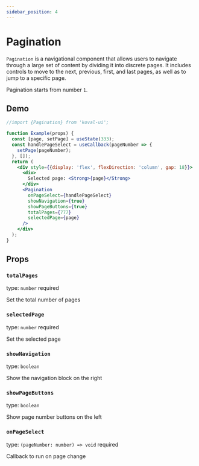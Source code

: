 ```yaml
---
sidebar_position: 4
---
```


# Pagination

`Pagination` is a navigational component that allows users to navigate through a large set of content by dividing it into discrete pages. It includes controls to move to the next, previous, first, and last pages, as well as to jump to a specific page.

Pagination starts from number `1`.

## Demo

```jsx live
//import {Pagination} from 'koval-ui';

function Example(props) {
  const [page, setPage] = useState(333);
  const handlePageSelect = useCallback(pageNumber => {
    setPage(pageNumber);
  }, []);
  return (
    <div style={{display: 'flex', flexDirection: 'column', gap: 18}}>
      <div>
        Selected page: <Strong>{page}</Strong>
      </div>
      <Pagination
        onPageSelect={handlePageSelect}
        showNavigation={true}
        showPageButtons={true}
        totalPages={777}
        selectedPage={page}
      />
    </div>
  );
}
```

## Props

### `totalPages`

type: `number` required

Set the total number of pages

### `selectedPage`

type: `number` required

Set the selected page

### `showNavigation`

type: `boolean`

Show the navigation block on the right

### `showPageButtons`

type: `boolean`

Show page number buttons on the left

### `onPageSelect`

type: `(pageNumber: number) => void` required

Callback to run on page change
